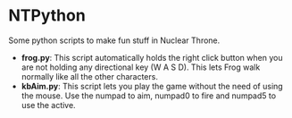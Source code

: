 # NTPython
Some python scripts to make fun stuff in Nuclear Throne.

- <b>frog.py</b>:
This script automatically holds the right click button when you are not holding any directional key (W A S D). This lets Frog walk normally like all the other characters.
- <b>kbAim.py</b>:
This script lets you play the game without the need of using the mouse. Use the numpad to aim, numpad0 to fire and numpad5 to use the active.
